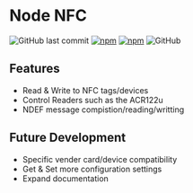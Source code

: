 # Node NFC

![GitHub last commit](https://img.shields.io/github/last-commit/bmdevx/node-nfc?style=flat-square)  [![npm](https://img.shields.io/npm/dt/node-nfc?style=flat-square)](https://www.npmjs.com/package/node-nfc) [![npm](https://img.shields.io/npm/v/node-nfc?style=flat-square)](https://www.npmjs.com/package/node-nfc) ![GitHub](https://img.shields.io/github/license/bmdevx/node-nfc?style=flat-square)

## Features

* Read & Write to NFC tags/devices
* Control Readers such as the ACR122u
* NDEF message compistion/reading/writting

## Future Development

* Specific vender card/device compatibility
* Get & Set more configuration settings
* Expand documentation
